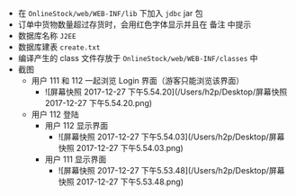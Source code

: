 - 在 `OnlineStock/web/WEB-INF/lib` 下加入 `jdbc` jar 包
- 订单中货物数量超过存货时，会用红色字体显示并且在 备注 中提示
- 数据库名称 `J2EE`
- 数据库建表 `create.txt`
- 编译产生的 class 文件存放于 `OnlineStock/web/WEB-INF/classes` 中
- 截图
  - 用户 111 和 112 一起浏览 Login 界面（游客只能浏览该界面）
    - ![屏幕快照 2017-12-27 下午5.54.20](/Users/h2p/Desktop/屏幕快照 2017-12-27 下午5.54.20.png)
  - 用户 112 登陆
    - 用户 112 显示界面
      - ![屏幕快照 2017-12-27 下午5.54.03](/Users/h2p/Desktop/屏幕快照 2017-12-27 下午5.54.03.png)
    - 用户 111 显示界面
      - ![屏幕快照 2017-12-27 下午5.53.48](/Users/h2p/Desktop/屏幕快照 2017-12-27 下午5.53.48.png)